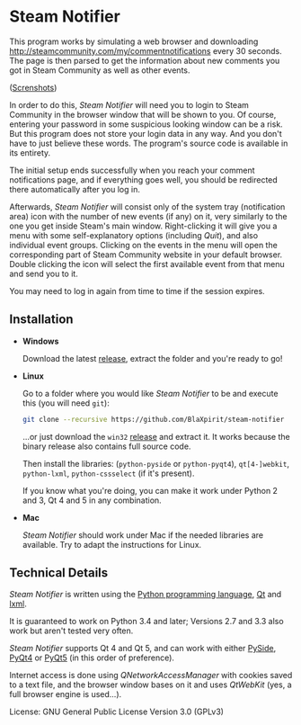 # Steam Notifier

This program works by simulating a web browser and downloading http://steamcommunity.com/my/commentnotifications every 30 seconds. The page is then parsed to get the information about new comments you got in Steam Community as well as other events.

([Screnshots](http://imgur.com/a/nI9hs))

In order to do this, *Steam Notifier* will need you to login to Steam Community in the browser window that will be shown to you. Of course, entering your password in some suspicious looking window can be a risk. But this program does not store your login data in any way. And you don't have to just believe these words. The program's source code is available in its entirety.

The initial setup ends successfully when you reach your comment notifications page, and if everything goes well, you should be redirected there automatically after you log in.

Afterwards, *Steam Notifier* will consist only of the system tray (notification area) icon with the number of new events (if any) on it, very similarly to the one you get inside Steam's main window. Right-clicking it will give you a menu with some self-explanatory options (including *Quit*), and also individual event groups. Clicking on the events in the menu will open the corresponding part of Steam Community website in your default browser. Double clicking the icon will select the first available event from that menu and send you to it.

You may need to log in again from time to time if the session expires.


## Installation

- **Windows**

  Download the latest [release](https://github.com/BlaXpirit/steam-notifier/releases), extract the folder and you're ready to go!

- **Linux**

  Go to a folder where you would like *Steam Notifier* to be and execute this (you will need `git`):

  ```bash
  git clone --recursive https://github.com/BlaXpirit/steam-notifier
  ```
  
  ...or just download the `win32` [release](https://github.com/BlaXpirit/steam-notifier/releases) and extract it. It works because the binary release also contains full source code.
  
  Then install the libraries: (`python-pyside` or `python-pyqt4`), `qt[4-]webkit`, `python-lxml`, `python-cssselect` (if it's present).
  
  If you know what you're doing, you can make it work under Python 2 and 3, Qt 4 and 5 in any combination.

- **Mac**
  
  *Steam Notifier* should work under Mac if the needed libraries are available. Try to adapt the instructions for Linux.


## Technical Details

*Steam Notifier* is written using the [Python programming language](http://python.org/), [Qt](http://qt-project.org/) and [lxml](http://lxml.de/).

It is guaranteed to work on Python 3.4 and later; Versions 2.7 and 3.3 also work but aren't tested very often.

*Steam Notifier* supports Qt 4 and Qt 5, and can work with either [PySide](http://pyside.org/), [PyQt4](http://www.riverbankcomputing.co.uk/software/pyqt/download) or [PyQt5](http://www.riverbankcomputing.co.uk/software/pyqt/download5) (in this order of preference).

Internet access is done using *QNetworkAccessManager* with cookies saved to a text file, and the browser window bases on it and uses *QtWebKit* (yes, a full browser engine is used...).

License: GNU General Public License Version 3.0 (GPLv3)
